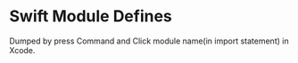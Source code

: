 # Swift Module Defines

Dumped by press Command and Click module name(in import statement) in Xcode.
